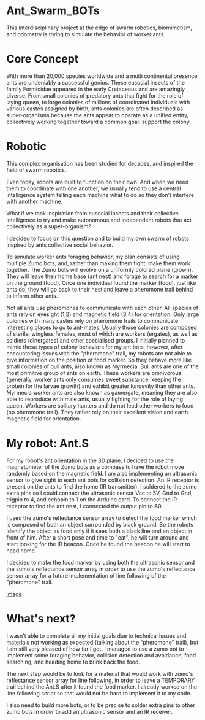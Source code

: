 # Ant_Swarm_BOTs
This interdisciplinary project at the edge of swarm robotics, biomimetism, and odometry is trying to simulate the behavior of worker ants.

# Core Concept

With more than 20,000 species worldwide and a multi continental presence, ants are undeniably a successful genius. These eusocial insects of the family Formicidae appeared in the early Cretaceous and are amazingly diverse. From small colonies of predatory ants that fight for the role of laying queen, to large colonies of millions of coordinated individuals with various castes assigned by birth, ants colonies are often described as super-organisms because the ants appear to operate as a unified entity, collectively working together toward a common goal: support the colony.

# Robotic

This complex organisation has been studied for decades, and inspired the field of swarm robotics.

Even today, robots are built to function on their own. And when we need them to coordinate with one another, we usually tend to use a central intelligence system telling each machine what to do so they don’t interfere with another machine. 

What if we took inspiration from eusocial insects and their collective intelligence to try and make autonomous and independent robots that act collectively as a super-organism?

I decided to focus on this question and to build my own swarm of robots inspired by ants collective social behavior.  

To simulate worker ants foraging behavior, my plan consists of using multiple Zumo bots, and, rather than making them fight, make them work together. The Zumo bots will evolve on a uniformly colored plane (grown). They will leave their home base (ant nest) and forage to search for a marker on the ground (food). Once one individual found the marker (food), just like ants do, they will go back to their nest and leave a pheromone trail behind to inform other ants.

Not all ants use pheromones to communicate with each other. All species of ants rely on eyesight (1,2) and magnetic field (3,4) for orientation. Only large colonies with many castes rely on pheromone trails to communicate interesting places to go to ant-mates. Usually those colonies are composed of sterile, wingless females, most of which are workers (ergates), as well as soldiers (dinergates) and other specialised groups. I initially planned to mimic these types of colony behaviors for my ant bots, however, after encountering issues with the "pheromone" trail, my robots are not able to give information on the position of food marker. So they behave more like small colonies of bull ants, also known as Myrmecia. Bull ants are one of the most primitive group of ants on earth. These workers are omnivorous (generally, worker ants only consumes sweet substance, keeping the protein for the larvae growth) and exhibit greater longevity than other ants. Myrmecia worker ants are also known as gamergate, meaning they are also able to reproduce with male ants, usually fighting for the role of laying queen. Workers are solitary hunters and do not lead other workers to food (no pheromone trail). They rather rely on their excellent vision and earth magnetic field for orientation.


# My robot: Ant.S

For my robot's ant orientation in the 3D plane, I decided to use the magnetometer of the Zumo bots as a compass to have the robot move randomly based on the magnetic field. I am also implementing an ultrasonic sensor to give sight to each ant bots for collision detection. An IR receptor is present on the ants to find the home (IR transmitter).
I soldered to the zumo extra pins so I could connect the ultrasonic sensor Vcc to 5V, Gnd to Gnd, trigpin to 4, and echopin to 1 on the Arduino card. To connect the IR receptor to find the ant nest, I connected the output pin to A0.

I used the zumo's reflectance sensor array to detect the food marker which is composed of both an object surrounded by black ground. So the robots identify the object as food only if it sees both a black line and an object in front of him. After a short pose and time to "eat", he will turn around and start looking for the IR beacon. Once he found the beacon he will start to head home.

I decided to make the food marker by using both the ultrasonic sensor and the zumo's reflectance sensor array in order to use the zumo's reflectance sensor array for a future implementation of line following of the "pheromone" trail.

[image](https://api.projects.cri-paris.org/api/projects/7qrxPKl2/images/61bc736104e1d685876b49a5)

# What's next?

I wasn't able to complete all my initial goals due to technical issues and materials not working as expected (talking about the "pheromone" trail), but I am still very pleased of how far I got. I managed to use a zumo bot to implement some foraging behavior, collision detection and avoidance, food searching, and heading home to brink back the food.

The next step would be to look for a material that would work with zumo's reflectance sensor array for line following, in order to leave a TEMPORARY trail behind the Ant.S after it found the food marker. I already worked on the line following script so that would not be hard to implement it to my code.

I also need to build more bots, or to be precise to solder extra pins to other zumo bots in order to add an ultrasonic sensor and an IR receiver.
